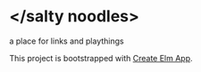 # </salty noodles>
a place for links and playthings

This project is bootstrapped with [Create Elm App](https://github.com/halfzebra/create-elm-app).
